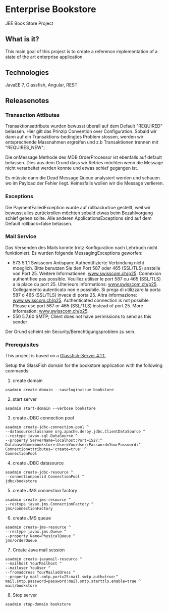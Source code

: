 # Enterprise Bookstore
JEE Book Store Project

## What is it?
This main goal of this project is to create a reference implementation of a state of the art enterprise application.

## Technologies
JavaEE 7, Glassfish, Angular, REST

## Releasenotes

### Transaction Attibutes
Transaktionsattribute wurden bewusst überall auf dem Default "REQUIRED" belassen. Hier gilt das Prinzip Convention over Configuration. Sobald wir dann auf ein Transaktions-bedingtes Problem stossen, werden wir entsprechende Massnahmen ergreifen und z.b Transaktionen trennen mit "REQUIRES_NEW";

Die onMessage Methode des MDB OrderProcessor ist ebenfalls auf default belassen. Dies aus dem Grund dass wir Retries möchten wenn die Message nicht verarbeitet werden konnte und etwas schief gegangen ist.



Es müsste dann die Dead Message Queue analysiert werden und schauen wo im Payload der Fehler liegt. Keinesfalls wollen wir die Message verlieren.

### Exceptions
Die PaymentFailedException wurde auf rollback=true gestellt, weil wir bewusst alles zurückrollen möchten sobald etwas beim Bezahlvorgang schief gehen sollte.
Alle anderen ApplicationsExceptions sind auf dem Default rollback=false belassen.

### Mail Service
Das Versenden des Mails konnte trotz Konfiguration nach Lehrbuch nicht funktioniert. Es wurden folgende MessagingExceptions geworfen:

- 573 5.1.1 Swisscom Antispam: Authentifizierte Verbindung nicht moeglich. Bitte benutzen Sie den Port 587 oder 465 (SSL/TLS) anstelle von Port 25. Weitere Informationen: www.swisscom.ch/p25. Connexion authentifiee pas possible. Veuillez utiliser le port 587 ou 465 (SSL/TLS) a la place du port 25. Ulterieurs informations: www.swisscom.ch/p25. Collegamento autenticato non e possibile. Si prega di utilizzare la porta 587 o 465 (SSL/TLS) invece di porta 25. Altra informazione: www.swisscom.ch/p25. Authenticated connection is not possible. Please use port 587 or 465 (SSL/TLS) instead of port 25. More information: www.swisscom.ch/p25.
- 550 5.7.60 SMTP; Client does not have permissions to send as this sender

Der Grund scheint ein Security/Berechtigungsproblem zu sein.


### Prerequisites

This project is based on a [Glassfish-Server 4.1.1.](https://javaee.github.io/glassfish/download)

Setup the GlassFish domain for the bookstore application with the following commands:

1. create domain
```
asadmin create-domain --savelogin=true bookstore
```
2. start server
```
asadmin start-domain --verbose bookstore
```
3. create JDBC connection pool
```
asadmin create-jdbc-connection-pool ^
--datasourceclassname org.apache.derby.jdbc.ClientDataSource ^
--restype javax.sql.DataSource ^
--property ServerName=localhost:Port=1527:^
DatabaseName=bookstore:User=YourUser:Password=YourPassword:^
ConnectionAttributes='create=true' ^
ConnectionPool
```
4. create JDBC datasource
```
asadmin create-jdbc-resource ^
--connectionpoolid ConnectionPool ^
jdbc/bookstore
```
5. create JMS connection factory
```
asadmin create-jms-resource ^
--restype javax.jms.ConnectionFactory ^
jms/connectionFactory
```
6. create JMS queue
```
asadmin create-jms-resource ^
--restype javax.jms.Queue ^
--property Name=PhysicalQueue ^
jms/orderQueue
```
7. Create Java mail session
```
asadmin create-javamail-resource ^
--mailhost YourMailhost ^
--mailuser YouUser ^
--fromaddress YourMailaddress ^
--property mail.smtp.port=25:mail.smtp.auth=true:^
mail.smtp.password=password:mail.smtp.starttls.enable=true ^
mail/bookstore
```
8. Stop server
```
asadmin stop-domain bookstore
```````

